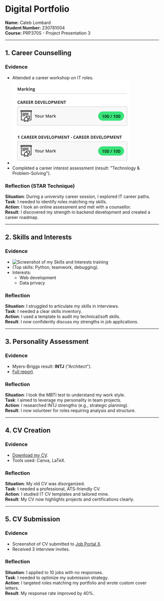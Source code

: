 # Digital Portfolio  
**Name:** Caleb Lombard  
**Student Number:** 230781004  
**Course:** PRP370S - Project Presentation 3 

---

## 1. Career Counselling  
### Evidence  
- Attended a career workshop on IT roles.
- ![Screenshot of my Career Development training](Career%20Development.png)
- Completed a career interest assessment (result: "Technology & Problem-Solving").  

### Reflection (STAR Technique)  
**Situation**: During a university career session, I explored IT career paths.  
**Task**: I needed to identify roles matching my skills.  
**Action**: I took an online assessment and met with a counsellor.  
**Result**: I discovered my strength in backend development and created a career roadmap.  

---

## 2. Skills and Interests  
### Evidence  
- ![Screenshot of my Skills and Interests training](Skills%20&%Interested.png)
- (Top skills: Python, teamwork, debugging).  
- Interests:  
  - Web development  
  - Data privacy  

### Reflection  
**Situation**: I struggled to articulate my skills in interviews.  
**Task**: I needed a clear skills inventory.  
**Action**: I used a template to audit my technical/soft skills.  
**Result**: I now confidently discuss my strengths in job applications.  

---

## 3. Personality Assessment  
### Evidence  
- Myers-Briggs result: **INTJ** ("Architect").  
- [Full report](mbti_results.pdf).  

### Reflection  
**Situation**: I took the MBTI test to understand my work style.  
**Task**: I aimed to leverage my personality in team projects.  
**Action**: I researched INTJ strengths (e.g., strategic planning).  
**Result**: I now volunteer for roles requiring analysis and structure.  

---

## 4. CV Creation  
### Evidence  
- [Download my CV](my_cv.pdf).  
- Tools used: Canva, LaTeX.  

### Reflection  
**Situation**: My old CV was disorganized.  
**Task**: I needed a professional, ATS-friendly CV.  
**Action**: I studied IT CV templates and tailored mine.  
**Result**: My CV now highlights projects and certifications clearly.  

---

## 5. CV Submission  
### Evidence  
- Screenshot of CV submitted to [Job Portal X](submission_proof.png).  
- Received 3 interview invites.  

### Reflection  
**Situation**: I applied to 10 jobs with no responses.  
**Task**: I needed to optimize my submission strategy.  
**Action**: I targeted roles matching my portfolio and wrote custom cover letters.  
**Result**: My response rate improved by 40%.  
